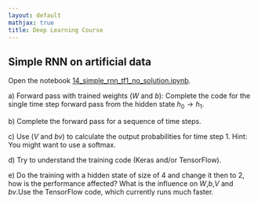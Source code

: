 ```yaml
---
layout: default
mathjax: true
title: Deep Learning Course 
---
```

## Simple RNN on artificial data 

Open the notebook [14_simple_rnn_tf1_no_solution.ipynb](https://github.com/tensorchiefs/dl_course/blob/master/notebooks/14_simple_rnn_tf1_no_solution.ipynb).

a) Forward pass with trained weights ($W$ and $b$): Complete the code for the single time step forward pass from the hidden state $h_0 \rightarrow h_1$. 

b) Complete the forward pass for a sequence of time steps. 

c) Use ($V$ and $bv$) to calculate the output probabilities for time step 1. Hint: You might want to use a softmax.

d) Try to understand the training code (Keras and/or TensorFlow). 

e) Do the training with a hidden state of size of 4 and change it then to 2, how is the performance affected? What is the influence on $W$,$b$,$V$ and $bv$.Use the TensorFlow code, which currently runs much faster. 
